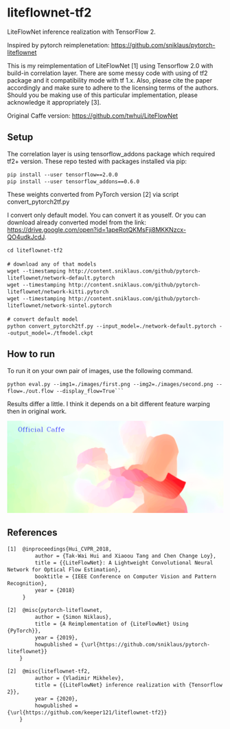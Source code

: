 # liteflownet-tf2
LiteFlowNet inference realization with TensorFlow 2.

Inspired by pytorch reimplenetation: https://github.com/sniklaus/pytorch-liteflownet

This is my reimplementation of LiteFlowNet [1] using Tensorflow 2.0 with build-in correlation layer. 
There are some messy code with using of tf2 package and it compatibility mode with tf 1.x.
Also, please cite the paper accordingly and make sure to adhere to the licensing terms of the authors.
Should you be making use of this particular implementation, please acknowledge it appropriately [3].

Original Caffe version: https://github.com/twhui/LiteFlowNet

## Setup
The correlation layer is using tensorflow_addons package which required tf2+ version. These repo tested with packages installed via pip:

```
pip install --user tensorflow==2.0.0
pip install --user tensorflow_addons==0.6.0
```

These weights converted from PyTorch version [2] via script convert_pytorch2tf.py

I convert only default model. You can convert it as youself. Or you can download already converted model from the link: \
https://drive.google.com/open?id=1apeRotQKMsFji8MKKNzcx-QO4udkJcdJ.

```
cd liteflownet-tf2

# download any of that models
wget --timestamping http://content.sniklaus.com/github/pytorch-liteflownet/network-default.pytorch
wget --timestamping http://content.sniklaus.com/github/pytorch-liteflownet/network-kitti.pytorch
wget --timestamping http://content.sniklaus.com/github/pytorch-liteflownet/network-sintel.pytorch

# convert default model
python convert_pytorch2tf.py --input_model=./network-default.pytorch --output_model=./tfmodel.ckpt
```
## How to run
To run it on your own pair of images, use the following command.

```
python eval.py --img1=./images/first.png --img2=./images/second.png --flow=./out.flow --display_flow=True```
```
Results differ a little. I think it depends on a bit different feature warping then in original work.
<p align="center"><img src="images/compare.gif?raw=true" alt="Comparison"></p>

## References
```
[1]  @inproceedings{Hui_CVPR_2018,
         author = {Tak-Wai Hui and Xiaoou Tang and Chen Change Loy},
         title = {{LiteFlowNet}: A Lightweight Convolutional Neural Network for Optical Flow Estimation},
         booktitle = {IEEE Conference on Computer Vision and Pattern Recognition},
         year = {2018}
     }
```

```
[2]  @misc{pytorch-liteflownet,
         author = {Simon Niklaus},
         title = {A Reimplementation of {LiteFlowNet} Using {PyTorch}},
         year = {2019},
         howpublished = {\url{https://github.com/sniklaus/pytorch-liteflownet}}
    }
```
```
[2]  @misc{liteflownet-tf2,
         author = {Vladimir Mikhelev},
         title = {{LiteFlowNet} inference realization with {Tensorflow 2}},
         year = {2020},
         howpublished = {\url{https://github.com/keeper121/liteflownet-tf2}}
    }

```
